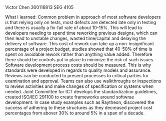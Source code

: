 Victor Chen
300116813
SEG 4105

What I learned:
Common problem in approach of most software developers is that relying only on tests, most defects are detected late only in testing and there is usually a fix-fail rate of about 10-15%. 
This will lead to developers needing to spend time reworking previous designs, which can then lead to unstable changes, wasted time/capital and delaying the delivery of software.
This cost of rework can take up a non-insignificant percentage of a project budget, studies showed that 40-50% of time is spent on avoidable rework rather than anything value added.
Therefore there should be controls put in place to minimize the risk of such issues. Software development process costs should be measured. 
This is why standards were developed in regards to quality models and assurance. Reviews can be conducted to present processes to critical parties for examination and approval. 
Teams can also use walkthroughs or inspections to review activities and make changes of specification or systems when needed.
Joint Committee for ICT develops the standardization guidelines, created ISO/IEC 291100 to create frameworks around softwrae development.
In case study examples such as Raytheon, discovered the success of adhering to these structures as they decreased project cost percentages from abover 30% to around 5% in a span of a decade.

